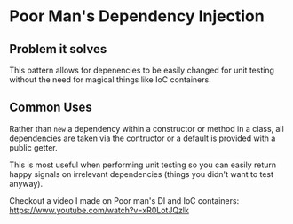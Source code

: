 # Poor Man's Dependency Injection

## Problem it solves
This pattern allows for depenencies to be easily changed for unit testing without the need for magical things like IoC containers.

## Common Uses
Rather than `new` a dependency within a constructor or method in a class, all dependencies are taken via the contructor or a default is provided with a public getter.

This is most useful when performing unit testing so you can easily return happy signals on irrelevant dependencies (things you didn't want to test anyway).

Checkout a video I made on Poor man's DI and IoC containers: https://www.youtube.com/watch?v=xR0LotJQzlk
